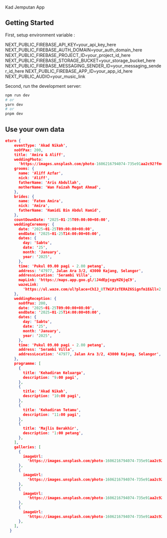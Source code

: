 Kad Jemputan App

## Getting Started

First, setup environment variable :

NEXT_PUBLIC_FIREBASE_API_KEY=your_api_key_here
NEXT_PUBLIC_FIREBASE_AUTH_DOMAIN=your_auth_domain_here
NEXT_PUBLIC_FIREBASE_PROJECT_ID=your_project_id_here
NEXT_PUBLIC_FIREBASE_STORAGE_BUCKET=your_storage_bucket_here
NEXT_PUBLIC_FIREBASE_MESSAGING_SENDER_ID=your_messaging_sender_id_here
NEXT_PUBLIC_FIREBASE_APP_ID=your_app_id_here
NEXT_PUBLIC_AUDIO=your_music_link

Second, run the development server:

```bash
npm run dev
# or
yarn dev
# or
pnpm dev
```

## Use your own data

```json
eturn {
    eventType: 'Akad Nikah',
    noOfPax: 200,
    title: 'Amira & Aliff',
    weddingPhoto:
      'https://images.unsplash.com/photo-1606216794074-735e91aa2c92?fm=jpg&q=60&w=3000&ixlib=rb-4.0.3&ixid=M3wxMjA3fDB8MHxzZWFyY2h8M3x8d2VkZGluZ3xlbnwwfHwwfHx8MA%3D%3D',
    grooms: {
      name: 'Aliff Azfar',
      nick: 'Aliff',
      fatherName: 'Aris Abdullah',
      motherName: 'Wan Faizah Megat Ahmad',
    },
    brides: {
      name: 'Faten Amira',
      nick: 'Amira',
      fatherName: 'Hamidi Bin Abdul Hamid',
    },
    countDownDate: '2025-01-25T09:00:00+08:00',
    weddingCeremony: {
      date: '2025-01-25T09:00:00+08:00',
      endDate: '2025-01-25T14:00:00+08:00',
      dates: {
        day: 'Sabtu',
        date: '25',
        month: 'January',
        year: '2025',
      },
      time: 'Pukul 09.00 pagi - 2.00 petang',
      address: '47977, Jalan Ara 3/2, 43000 Kajang, Selangor',
      addressLocation: 'Serambi Villa',
      mapLink: 'https://maps.app.goo.gl/1J4dEpjxgyHZ6jqC9',
      wazeLink:
        'https://ul.waze.com/ul?place=ChIJ_8T7WiPJzTERAZ6Signfm1E&ll=2.92312270%2C101.73384790&navigate=yes&utm_campaign=default&utm_source=waze_website&utm_medium=lm_share_location',
    },
    weddingReception: {
      noOfPax: 200,
      date: '2025-01-25T09:00:00+08:00',
      endDate: '2025-01-25T14:00:00+08:00',
      dates: {
        day: 'Sabtu',
        date: '25',
        month: 'January',
        year: '2025',
      },
      time: 'Pukul 09.00 pagi - 2.00 petang',
      address: 'Serambi Villa',
      addressLocation: '47977, Jalan Ara 3/2, 43000 Kajang, Selangor',
    },
    programme: [
      {
        title: 'Kehadiran Keluarga',
        description: '9:00 pagi',
      },
      {
        title: 'Akad Nikah',
        description: '10:00 pagi',
      },
      {
        title: 'Kehadiran Tetamu',
        description: '11:00 pagi',
      },
      {
        title: 'Majlis Berakhir',
        description: '1:00 petang',
      },
    ],
    galleries: [
      {
        imageUrl:
          'https://images.unsplash.com/photo-1606216794074-735e91aa2c92?fm=jpg&q=60&w=3000&ixlib=rb-4.0.3&ixid=M3wxMjA3fDB8MHxzZWFyY2h8M3x8d2VkZGluZ3xlbnwwfHwwfHx8MA%3D%3D',
      },
      {
        imageUrl:
          'https://images.unsplash.com/photo-1606216794074-735e91aa2c92?fm=jpg&q=60&w=3000&ixlib=rb-4.0.3&ixid=M3wxMjA3fDB8MHxzZWFyY2h8M3x8d2VkZGluZ3xlbnwwfHwwfHx8MA%3D%3D',
      },
      {
        imageUrl:
          'https://images.unsplash.com/photo-1606216794074-735e91aa2c92?fm=jpg&q=60&w=3000&ixlib=rb-4.0.3&ixid=M3wxMjA3fDB8MHxzZWFyY2h8M3x8d2VkZGluZ3xlbnwwfHwwfHx8MA%3D%3D',
      },
      {
        imageUrl:
          'https://images.unsplash.com/photo-1606216794074-735e91aa2c92?fm=jpg&q=60&w=3000&ixlib=rb-4.0.3&ixid=M3wxMjA3fDB8MHxzZWFyY2h8M3x8d2VkZGluZ3xlbnwwfHwwfHx8MA%3D%3D',
      },
    ],
  }
```

